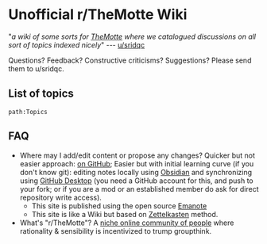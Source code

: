 # Unofficial r/TheMotte Wiki

"*a wiki of some sorts for [TheMotte](https://reddit.com/r/TheMotte) where we catalogued discussions on all sort of topics indexed nicely*" --- [u/sridqc](https://old.reddit.com/r/TheMotte/comments/nowgdg/culture_war_roundup_for_the_week_of_may_31_2021/h0g3cd9/?context=3)

Questions? Feedback? Constructive criticisms? Suggestions? Please send them to u/sridqc.

## List of topics

```query
path:Topics
```

## FAQ

- Where may I add/edit content or propose any changes? Quicker but not easier approach: [on GitHub](https://github.com/Kuratoro/TheMotte.zettel.page); Easier but with initial learning curve (if you don't know git): editing notes locally using [Obsidian](https://obsidian.md/) and synchronizing using [GitHub Desktop](https://desktop.github.com/) (you need a GitHub account for this, and push to your fork; or if you are a mod or an established member do ask for direct repository write access).
    - This site is published using the open source [Emanote](https://note.ema.srid.ca/)
    - This site is like a Wiki but based on [Zettelkasten](https://neuron.zettel.page/zettelkasten) method.
- What's "r/TheMotte"? A [niche online community of people](https://www.reddit.com/r/TheMotte/) where rationality & sensibility is incentivized to trump groupthink.